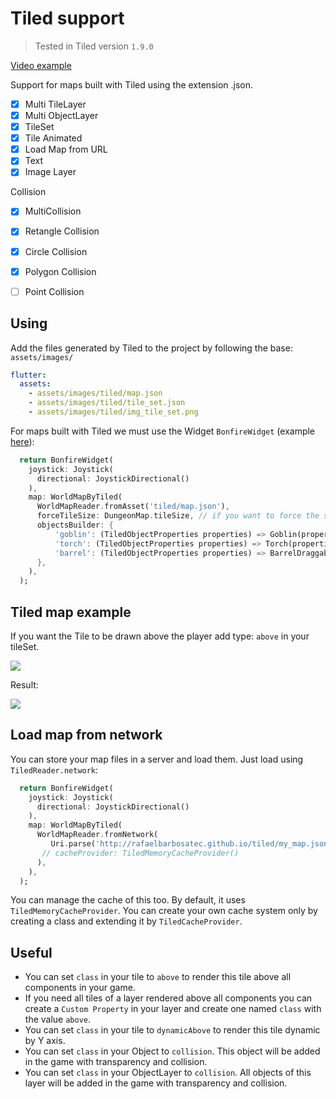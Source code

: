 # Tiled support
> Tested in Tiled version `1.9.0`

[Video example](https://www.youtube.com/watch?v=hVCmLqZ0JVw)

Support for maps built with Tiled using the extension .json.

- [x] Multi TileLayer
- [x] Multi ObjectLayer
- [x] TileSet
- [x] Tile Animated
- [x] Load Map from URL
- [x] Text
- [x] Image Layer

Collision
   - [x] MultiCollision
   - [x] Retangle Collision
   - [x] Circle Collision
   - [x] Polygon Collision
   - [ ] Point Collision


## Using

Add the files generated by Tiled to the project by following the base: `assets/images/`

```yaml
flutter:
  assets:
    - assets/images/tiled/map.json
    - assets/images/tiled/tile_set.json
    - assets/images/tiled/img_tile_set.png
```

For maps built with Tiled we must use the Widget `BonfireWidget` (example [here](doc/getting-started?id=creating-your-map)):

```dart
  return BonfireWidget(
    joystick: Joystick(
      directional: JoystickDirectional()
    ),
    map: WorldMapByTiled(
      WorldMapReader.fromAsset('tiled/map.json'),
      forceTileSize: DungeonMap.tileSize, // if you want to force the size of the Tile to be larger or smaller than the original
      objectsBuilder: {
          'goblin': (TiledObjectProperties properties) => Goblin(properties.position),
          'torch': (TiledObjectProperties properties) => Torch(properties.position),
          'barrel': (TiledObjectProperties properties) => BarrelDraggable(properties.position,),
      },
    ),
  );
```

## Tiled map example

If you want the Tile to be drawn above the player add type: `above` in your tileSet.

![](../../_media/print_exemplo_tiled.png)

Result:

![](../../_media/print_result_tiled.png)


## Load map from network

You can store your map files in a server and load them. Just load using `TiledReader.network`:

```dart
  return BonfireWidget(
    joystick: Joystick(
      directional: JoystickDirectional()
    ),
    map: WorldMapByTiled(
      WorldMapReader.fromNetwork(
         Uri.parse('http://rafaelbarbosatec.github.io/tiled/my_map.json'),
       // cacheProvider: TiledMemoryCacheProvider()
      ),
    ),
  );
```


You can manage the cache of this too. By default, it uses `TiledMemoryCacheProvider`. You can create your own cache system only by creating a class and extending it by `TiledCacheProvider`.

## Useful

- You can set `class` in your tile to `above` to render this tile above all components in your game. 
- If you need all tiles of a layer rendered above all components you can create a `Custom Property` in your layer and create one named `class` with the value `above`.
- You can set `class` in your tile to `dynamicAbove` to render this tile dynamic by Y axis.
- You can set `class` in your Object to `collision`. This object will be added in the game with transparency and collision.
- You can set `class` in your ObjectLayer to `collision`. All objects of this layer will be added in the game with transparency and collision.
